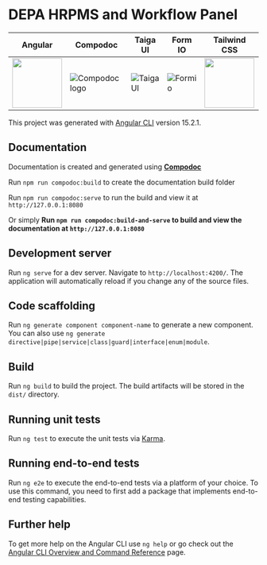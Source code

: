 # DEPA HRPMS and Workflow Panel

| Angular | Compodoc  | Taiga UI | Form IO | Tailwind CSS |
| ------------ | ------------- | ------------- | ------------ | ------------ |
| <img src="https://angular.io/assets/images/logos/angular/angular.svg" width="100" height="100"> | ![Compodoc logo](https://compodoc.app/assets/img/logo.png)  | ![Taiga UI](https://taiga-ui.dev/assets/images/taiga.svg)  | ![Formio](https://res.cloudinary.com/govimg/image/upload/v1671538209/6399f1b5e79f8e715dbeb6f7/logo-formio-horizontal-lightbg.svg) | <img src="https://upload.wikimedia.org/wikipedia/commons/thumb/d/d5/Tailwind_CSS_Logo.svg/1200px-Tailwind_CSS_Logo.svg.png" width="100" height="100">

This project was generated with [Angular CLI](https://github.com/angular/angular-cli) version 15.2.1.

## Documentation

Documentation is created and generated using **[Compodoc](https://compodoc.app/)**

Run `npm run compodoc:build` to create the documentation build folder

Run `npm run compodoc:serve` to run the build and view it at `http://127.0.0.1:8080`

Or simply **Run `npm run compodoc:build-and-serve` to build and view the documentation at `http://127.0.0.1:8080`**

## Development server

Run `ng serve` for a dev server. Navigate to `http://localhost:4200/`. The application will automatically reload if you change any of the source files.

## Code scaffolding

Run `ng generate component component-name` to generate a new component. You can also use `ng generate directive|pipe|service|class|guard|interface|enum|module`.

## Build

Run `ng build` to build the project. The build artifacts will be stored in the `dist/` directory.

## Running unit tests

Run `ng test` to execute the unit tests via [Karma](https://karma-runner.github.io).

## Running end-to-end tests

Run `ng e2e` to execute the end-to-end tests via a platform of your choice. To use this command, you need to first add a package that implements end-to-end testing capabilities.

## Further help

To get more help on the Angular CLI use `ng help` or go check out the [Angular CLI Overview and Command Reference](https://angular.io/cli) page.
